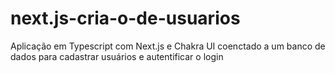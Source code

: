 # next.js-cria-o-de-usuarios
Aplicação em Typescript com Next.js e Chakra UI coenctado a um banco de dados para cadastrar usuários e autentificar o login

